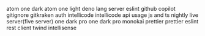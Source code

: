 atom one dark
atom one light
deno lang server
eslint
github copilot
gitignore
gitkraken auth
intellicode
intellicode api usage
js and ts nightly
live server(five server)
one dark pro
one dark pro monokai
prettier
prettier eslint
rest client
twind intellisense
